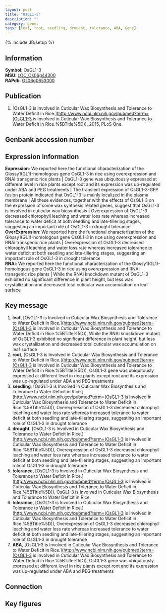 ```yaml
---
layout: post
title: "OsGL1-3"
description: ""
category: genes
tags: [leaf, root, seedling, drought, tolerance, ABA, Gene]
---
```

{% include JB/setup %}

## Information
__Symbol__: OsGL1-3  
__MSU__: [LOC_Os06g44300](http://rice.plantbiology.msu.edu/cgi-bin/ORF_infopage.cgi?orf=LOC_Os06g44300)  
__RAPdb__: [Os06g0653000](http://rapdb.dna.affrc.go.jp/viewer/gbrowse_details/irgsp1?name=Os06g0653000)  

## Publication
1. [OsGL1-3 is Involved in Cuticular Wax Biosynthesis and Tolerance to Water Deficit in Rice.](http://www.ncbi.nlm.nih.gov/pubmed?term=(OsGL1-3 is Involved in Cuticular Wax Biosynthesis and Tolerance to Water Deficit in Rice.%5BTitle%5D)), 2015, PLoS One.

## Genbank accession number

## Expression information
__Expression__: We reported here the functional characterization of the Glossy1(GL1)-homologous gene OsGL1-3 in rice using overexpression and RNAi transgenic rice plants |  OsGL1-3 gene was ubiquitously expressed at different level in rice plants except root and its expression was up-regulated under ABA and PEG treatments |  The transient expression of OsGL1-3-GFP fusion protein indicated that OsGL1-3 is mainly localized in the plasma membrane |  All these evidences, together with the effects of OsGL1-3 on the expression of some wax synthesis related genes, suggest that OsGL1-3 is involved in cuticular wax biosynthesis |  Overexpression of OsGL1-3 decreased chlorophyll leaching and water loss rate whereas increased tolerance to water deficit at both seedling and late-tillering stages, suggesting an important role of OsGL1-3 in drought tolerance  
__OverExpression__: We reported here the functional characterization of the Glossy1(GL1)-homologous gene OsGL1-3 in rice using overexpression and RNAi transgenic rice plants |  Overexpression of OsGL1-3 decreased chlorophyll leaching and water loss rate whereas increased tolerance to water deficit at both seedling and late-tillering stages, suggesting an important role of OsGL1-3 in drought tolerance  
__RNAi__: We reported here the functional characterization of the Glossy1(GL1)-homologous gene OsGL1-3 in rice using overexpression and RNAi transgenic rice plants |  While the RNAi knockdown mutant of OsGL1-3 exhibited no significant difference in plant height, but less wax crystallization and decreased total cuticular wax accumulation on leaf surface  

## Key message
1. __leaf__, [OsGL1-3 is Involved in Cuticular Wax Biosynthesis and Tolerance to Water Deficit in Rice.](http://www.ncbi.nlm.nih.gov/pubmed?term=(OsGL1-3 is Involved in Cuticular Wax Biosynthesis and Tolerance to Water Deficit in Rice.%5BTitle%5D)),  While the RNAi knockdown mutant of OsGL1-3 exhibited no significant difference in plant height, but less wax crystallization and decreased total cuticular wax accumulation on leaf surface
2. __root__, [OsGL1-3 is Involved in Cuticular Wax Biosynthesis and Tolerance to Water Deficit in Rice.](http://www.ncbi.nlm.nih.gov/pubmed?term=(OsGL1-3 is Involved in Cuticular Wax Biosynthesis and Tolerance to Water Deficit in Rice.%5BTitle%5D)),  OsGL1-3 gene was ubiquitously expressed at different level in rice plants except root and its expression was up-regulated under ABA and PEG treatments
3. __seedling__, [OsGL1-3 is Involved in Cuticular Wax Biosynthesis and Tolerance to Water Deficit in Rice.](http://www.ncbi.nlm.nih.gov/pubmed?term=(OsGL1-3 is Involved in Cuticular Wax Biosynthesis and Tolerance to Water Deficit in Rice.%5BTitle%5D)),  Overexpression of OsGL1-3 decreased chlorophyll leaching and water loss rate whereas increased tolerance to water deficit at both seedling and late-tillering stages, suggesting an important role of OsGL1-3 in drought tolerance
4. __drought__, [OsGL1-3 is Involved in Cuticular Wax Biosynthesis and Tolerance to Water Deficit in Rice.](http://www.ncbi.nlm.nih.gov/pubmed?term=(OsGL1-3 is Involved in Cuticular Wax Biosynthesis and Tolerance to Water Deficit in Rice.%5BTitle%5D)),  Overexpression of OsGL1-3 decreased chlorophyll leaching and water loss rate whereas increased tolerance to water deficit at both seedling and late-tillering stages, suggesting an important role of OsGL1-3 in drought tolerance
5. __tolerance__, [OsGL1-3 is Involved in Cuticular Wax Biosynthesis and Tolerance to Water Deficit in Rice.](http://www.ncbi.nlm.nih.gov/pubmed?term=(OsGL1-3 is Involved in Cuticular Wax Biosynthesis and Tolerance to Water Deficit in Rice.%5BTitle%5D)), OsGL1-3 is Involved in Cuticular Wax Biosynthesis and Tolerance to Water Deficit in Rice.
6. __tolerance__, [OsGL1-3 is Involved in Cuticular Wax Biosynthesis and Tolerance to Water Deficit in Rice.](http://www.ncbi.nlm.nih.gov/pubmed?term=(OsGL1-3 is Involved in Cuticular Wax Biosynthesis and Tolerance to Water Deficit in Rice.%5BTitle%5D)),  Overexpression of OsGL1-3 decreased chlorophyll leaching and water loss rate whereas increased tolerance to water deficit at both seedling and late-tillering stages, suggesting an important role of OsGL1-3 in drought tolerance
7. __ABA__, [OsGL1-3 is Involved in Cuticular Wax Biosynthesis and Tolerance to Water Deficit in Rice.](http://www.ncbi.nlm.nih.gov/pubmed?term=(OsGL1-3 is Involved in Cuticular Wax Biosynthesis and Tolerance to Water Deficit in Rice.%5BTitle%5D)),  OsGL1-3 gene was ubiquitously expressed at different level in rice plants except root and its expression was up-regulated under ABA and PEG treatments

## Connection

## Key figures


